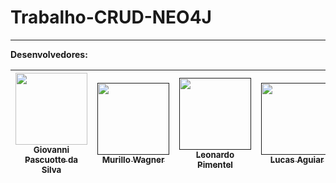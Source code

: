 # Trabalho-CRUD-NEO4J
***

<strong>Desenvolvedores:</strong>  

| [<img src="https://avatars.githubusercontent.com/u/100391366?v=4" width=115><br><sub>Giovanni Pascuotte da Silva</sub>](https://github.com/gean12390) | [<img src="https://media.licdn.com/dms/image/v2/D4E03AQGP6g6LXOZxJA/profile-displayphoto-shrink_800_800/B4EZWmbDoCHcAg-/0/1742253866624?e=1750291200&v=beta&t=v1DLy8CWIUjolQvw9kY6MGeC_2sqBu02d-LwD0fgpuE" width=115><br><sub>Murillo Wagner</sub>]() | [<img src="https://media.licdn.com/dms/image/v2/D4E03AQFN38KbUIJBdw/profile-displayphoto-shrink_800_800/B4EZWnMpD3GgAg-/0/1742266864872?e=1750291200&v=beta&t=XYAxvuq9JblBc4hK5JqVT41LEJnIXfeOjvCd5jxQW8Y" width=115><br><sub>Leonardo Pimentel</sub>]() | [<img src="https://media.licdn.com/dms/image/v2/D4D03AQG5IADICtc1lw/profile-displayphoto-shrink_800_800/B4DZYXOdWdG4Ac-/0/1744146389446?e=1750291200&v=beta&t=sXsMaXJBfdca66lUzlEg3hBlo4Z3KXHppqBrC66Brnk" width=115><br><sub>Lucas Aguiar</sub>]() | [<img src="https://media.licdn.com/dms/image/v2/D4E03AQF3EcLPHcSZGw/profile-displayphoto-shrink_800_800/B4EZWloewnGYAc-/0/1742240611082?e=1750291200&v=beta&t=ZnRhem-wbLUcrQhBCQ2BAU4w8ZzobYGrXxWxzCH7dEQ" width=115><br><sub>Rafael Consoleti</sub>]() | [<img src="https://media.licdn.com/dms/image/v2/D4D03AQGn5qig7x2zmg/profile-displayphoto-shrink_800_800/profile-displayphoto-shrink_800_800/0/1693436763853?e=1750291200&v=beta&t=WeS4IIjLDRexweDDfJp-4nIqU4N-eede05UQdeOLr1A" width=115><br><sub>Gustavo Montico</sub>]() 
| :---: | :---: | :---: | :---: | :---: | :---: |
